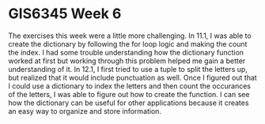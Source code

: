 # GIS6345 Week 6
The exercises this week were a little more challenging. In 11.1, I was able to create the dictionary by following the for loop logic and making the count the index. I had some trouble understanding how the dictionary function worked at first but working through this problem helped me gain a better understanding of it. In 12.1, I first tried to use a tuple to split the letters up, but realized that it would include punctuation as well. Once I figured out that I could use a dictionary to index the letters and then count the occurances of the letters, I was able to figure out how to create the function. I can see how the dictionary can be useful for other applications because it creates an easy way to organize and store information.
